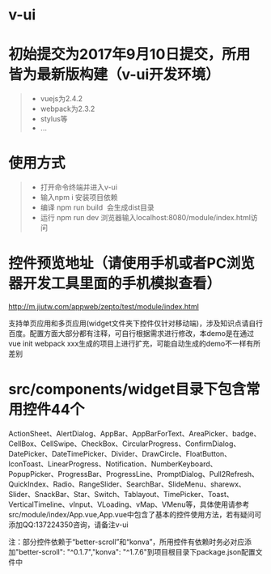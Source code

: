 # v-ui
# 初始提交为2017年9月10日提交，所用皆为最新版构建（v-ui开发环境）
> * vuejs为2.4.2
> * webpack为2.3.2
> * stylus等
> * ...

# 使用方式
> * 打开命令终端并进入v-ui
> * 输入npm i 安装项目依赖
> * 编译 npm run build  会生成dist目录
> * 运行 npm run dev 浏览器输入localhost:8080/module/index.html访问

# 控件预览地址（请使用手机或者PC浏览器开发工具里面的手机模拟查看）
http://m.jiutw.com/appweb/zepto/test/module/index.html

支持单页应用和多页应用(widget文件夹下控件仅针对移动端)，涉及知识点请自行百度。配置方面大部分都有注释，可自行根据需求进行修改，本demo是在通过vue init webpack xxx生成的项目上进行扩充，可能自动生成的demo不一样有所差别
# src/components/widget目录下包含常用控件44个
ActionSheet、AlertDialog、AppBar、AppBarForText、AreaPicker、badge、CellBox、CellSwipe、CheckBox、CircularProgress、ConfirmDialog、DatePicker、DateTimePicker、Divider、DrawCircle、FloatButton、IconToast、LinearProgress、Notification、NumberKeyboard、PopupPicker、ProgressBar、ProgressLine、PromptDialog、Pull2Refresh、QuickIndex、Radio、RangeSlider、SearchBar、SlideMenu、sharewx、Slider、SnackBar、Star、Switch、Tablayout、TimePicker、Toast、VerticalTimeline、vInput、VLoading、vMap、VMenu等，具体使用请参考src/module/index/App.vue,App.vue中包含了基本的控件使用方法，若有疑问可添加QQ:137224350咨询，请备注v-ui

注：部分控件依赖于“better-scroll”和“konva”，所用控件有依赖时务必对应添加"better-scroll": "^0.1.7","konva": "^1.7.6"到项目根目录下package.json配置文件中
